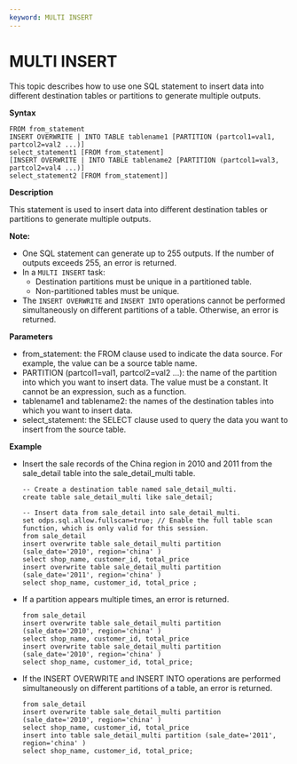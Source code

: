 ```yaml
---
keyword: MULTI INSERT
---
```


# MULTI INSERT

This topic describes how to use one SQL statement to insert data into different destination tables or partitions to generate multiple outputs.

**Syntax**

```
FROM from_statement
INSERT OVERWRITE | INTO TABLE tablename1 [PARTITION (partcol1=val1, partcol2=val2 ...)]
select_statement1 [FROM from_statement]
[INSERT OVERWRITE | INTO TABLE tablename2 [PARTITION (partcol1=val3, partcol2=val4 ...)]
select_statement2 [FROM from_statement]]
```

**Description**

This statement is used to insert data into different destination tables or partitions to generate multiple outputs.

**Note:**

-   One SQL statement can generate up to 255 outputs. If the number of outputs exceeds 255, an error is returned.
-   In a `MULTI INSERT` task:
    -   Destination partitions must be unique in a partitioned table.
    -   Non-partitioned tables must be unique.
-   The `INSERT OVERWRITE` and `INSERT INTO` operations cannot be performed simultaneously on different partitions of a table. Otherwise, an error is returned.

**Parameters**

-   from\_statement: the FROM clause used to indicate the data source. For example, the value can be a source table name.
-   PARTITION \(partcol1=val1, partcol2=val2 ...\): the name of the partition into which you want to insert data. The value must be a constant. It cannot be an expression, such as a function.
-   tablename1 and tablename2: the names of the destination tables into which you want to insert data.
-   select\_statement: the SELECT clause used to query the data you want to insert from the source table.

**Example**

-   Insert the sale records of the China region in 2010 and 2011 from the sale\_detail table into the sale\_detail\_multi table.

    ```
    -- Create a destination table named sale_detail_multi.
    create table sale_detail_multi like sale_detail;
    
    -- Insert data from sale_detail into sale_detail_multi.
    set odps.sql.allow.fullscan=true; // Enable the full table scan function, which is only valid for this session.
    from sale_detail
    insert overwrite table sale_detail_multi partition (sale_date='2010', region='china' ) 
    select shop_name, customer_id, total_price 
    insert overwrite table sale_detail_multi partition (sale_date='2011', region='china' )
    select shop_name, customer_id, total_price ;
    ```

-   If a partition appears multiple times, an error is returned.

    ```
    from sale_detail
    insert overwrite table sale_detail_multi partition (sale_date='2010', region='china' )
    select shop_name, customer_id, total_price
    insert overwrite table sale_detail_multi partition (sale_date='2010', region='china' )
    select shop_name, customer_id, total_price;
    ```

-   If the INSERT OVERWRITE and INSERT INTO operations are performed simultaneously on different partitions of a table, an error is returned.

    ```
    from sale_detail
    insert overwrite table sale_detail_multi partition (sale_date='2010', region='china' )
    select shop_name, customer_id, total_price
    insert into table sale_detail_multi partition (sale_date='2011', region='china' )
    select shop_name, customer_id, total_price;
    ```


